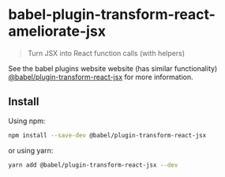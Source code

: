 # babel-plugin-transform-react-ameliorate-jsx

> Turn JSX into React function calls (with helpers)

See the babel plugins website website (has similar functionality) [@babel/plugin-transform-react-jsx](https://babeljs.io/docs/en/next/babel-plugin-transform-react-jsx.html) for more information.

## Install

Using npm:

```sh
npm install --save-dev @babel/plugin-transform-react-jsx
```

or using yarn:

```sh
yarn add @babel/plugin-transform-react-jsx --dev
```
